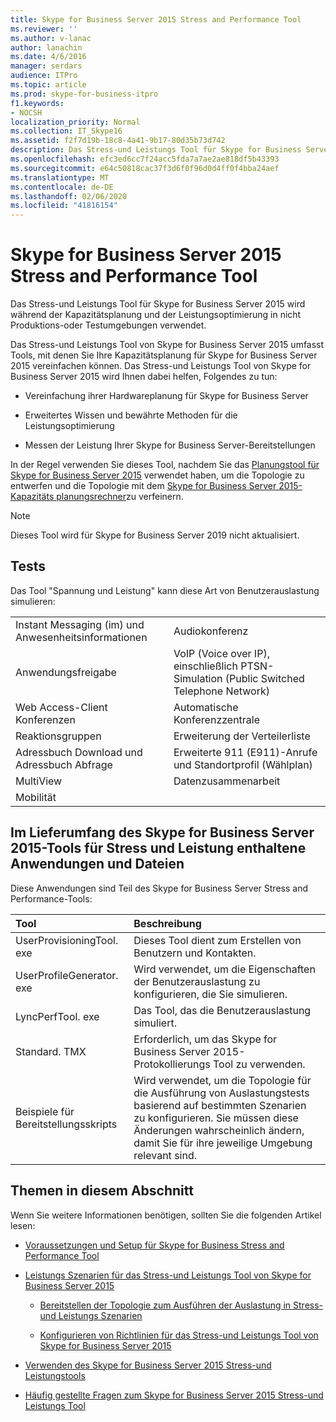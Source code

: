 ```yaml
---
title: Skype for Business Server 2015 Stress and Performance Tool
ms.reviewer: ''
ms.author: v-lanac
author: lanachin
ms.date: 4/6/2016
manager: serdars
audience: ITPro
ms.topic: article
ms.prod: skype-for-business-itpro
f1.keywords:
- NOCSH
localization_priority: Normal
ms.collection: IT_Skype16
ms.assetid: f2f7d19b-18c8-4a41-9b17-80d35b73d742
description: Das Stress-und Leistungs Tool für Skype for Business Server 2015 wird während der Kapazitätsplanung und der Leistungsoptimierung in nicht Produktions-oder Testumgebungen verwendet.
ms.openlocfilehash: efc3ed6cc7f24acc5fda7a7ae2ae818df5b43393
ms.sourcegitcommit: e64c50818cac37f3d6f0f96d0d4ff0f4bba24aef
ms.translationtype: MT
ms.contentlocale: de-DE
ms.lasthandoff: 02/06/2020
ms.locfileid: "41816154"
---
```

# <a name="skype-for-business-server-2015-stress-and-performance-tool"></a>Skype for Business Server 2015 Stress and Performance Tool
 
Das Stress-und Leistungs Tool für Skype for Business Server 2015 wird während der Kapazitätsplanung und der Leistungsoptimierung in nicht Produktions-oder Testumgebungen verwendet.
  
Das Stress-und Leistungs Tool von Skype for Business Server 2015 umfasst Tools, mit denen Sie Ihre Kapazitätsplanung für Skype for Business Server 2015 vereinfachen können. Das Stress-und Leistungs Tool von Skype for Business Server 2015 wird Ihnen dabei helfen, Folgendes zu tun:
  
- Vereinfachung ihrer Hardwareplanung für Skype for Business Server
    
- Erweitertes Wissen und bewährte Methoden für die Leistungsoptimierung
    
- Messen der Leistung Ihrer Skype for Business Server-Bereitstellungen
    
In der Regel verwenden Sie dieses Tool, nachdem Sie das [Planungstool für Skype for Business Server 2015](../../management-tools/planning-tool/planning-tool.md) verwendet haben, um die Topologie zu entwerfen und die Topologie mit dem [Skype for Business Server 2015-Kapazitäts planungsrechner](../../management-tools/capacity-planning-calculator.md)zu verfeinern. 

> [!NOTE]
> Dieses Tool wird für Skype for Business Server 2019 nicht aktualisiert.
  
## <a name="tests"></a>Tests

Das Tool "Spannung und Leistung" kann diese Art von Benutzerauslastung simulieren:
  
|||
|:-----|:-----|
|Instant Messaging (im) und Anwesenheitsinformationen  <br/> |Audiokonferenz  <br/> |
|Anwendungsfreigabe  <br/> |VoIP (Voice over IP), einschließlich PTSN-Simulation (Public Switched Telephone Network)  <br/> |
|Web Access-Client Konferenzen  <br/> |Automatische Konferenzzentrale  <br/> |
|Reaktionsgruppen  <br/> |Erweiterung der Verteilerliste  <br/> |
|Adressbuch Download und Adressbuch Abfrage  <br/> |Erweiterte 911 (E911)-Anrufe und Standortprofil (Wählplan)  <br/> |
|MultiView  <br/> |Datenzusammenarbeit  <br/> |
|Mobilität  <br/> ||
   
## <a name="applications-and-files-included-with-the-skype-for-business-server-2015-stress-and-performance-tool"></a>Im Lieferumfang des Skype for Business Server 2015-Tools für Stress und Leistung enthaltene Anwendungen und Dateien

Diese Anwendungen sind Teil des Skype for Business Server Stress and Performance-Tools:
  
|**Tool**|**Beschreibung**|
|:-----|:-----|
|UserProvisioningTool. exe  <br/> |Dieses Tool dient zum Erstellen von Benutzern und Kontakten.  <br/> |
|UserProfileGenerator. exe  <br/> |Wird verwendet, um die Eigenschaften der Benutzerauslastung zu konfigurieren, die Sie simulieren.  <br/> |
|LyncPerfTool. exe  <br/> |Das Tool, das die Benutzerauslastung simuliert.  <br/> |
|Standard. TMX  <br/> |Erforderlich, um das Skype for Business Server 2015-Protokollierungs Tool zu verwenden.  <br/> |
|Beispiele für Bereitstellungsskripts  <br/> |Wird verwendet, um die Topologie für die Ausführung von Auslastungstests basierend auf bestimmten Szenarien zu konfigurieren. Sie müssen diese Änderungen wahrscheinlich ändern, damit Sie für ihre jeweilige Umgebung relevant sind.  <br/> |
   
## <a name="topics-in-this-section"></a>Themen in diesem Abschnitt

Wenn Sie weitere Informationen benötigen, sollten Sie die folgenden Artikel lesen:
  
- [Voraussetzungen und Setup für Skype for Business Stress and Performance Tool](prerequisites-and-setup.md)
    
- [Leistungs Szenarien für das Stress-und Leistungs Tool von Skype for Business Server 2015](scenarios.md)
    
  - [Bereitstellen der Topologie zum Ausführen der Auslastung in Stress-und Leistungs Szenarien](provisioning-the-topology-to-run-load.md)
    
  - [Konfigurieren von Richtlinien für das Stress-und Leistungs Tool von Skype for Business Server 2015](configuring-policies.md)
    
- [Verwenden des Skype for Business Server 2015 Stress-und Leistungstools](using-the-tool.md)
    
- [Häufig gestellte Fragen zum Skype for Business Server 2015 Stress-und Leistungs Tool](faq.md)
    


